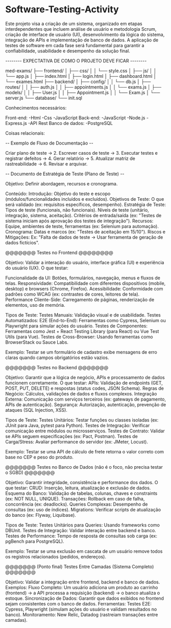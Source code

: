 # Software-Testing-Activity

Este projeto visa a criação de um sistema, organizado em etapas interdependentes que incluem análise de usuário e metodologia Scrum, criação de interface de usuário (UI), desenvolvimento da lógica do sistema, integração de APIs e implementação de banco de dados. A aplicação de testes de software em cada fase será fundamental para garantir a confiabilidade, usabilidade e desempenho da solução final.

-------- EXPECTATIVA DE COMO O PROJETO DEVE FICAR --------

med-exams/
├── frontend/
│   ├── css/
│   │   └── style.css
│   ├── js/
│   │   └── app.js
│   ├── index.html
│   ├── login.html
│   ├── dashboard.html
│   └── exames.html
├── backend/
│   ├── config/
│   │   └── db.js
│   ├── routes/
│   │   ├── auth.js
│   │   ├── appointments.js
│   │   └── exams.js
│   ├── models/
│   │   ├── User.js
│   │   ├── Appointment.js
│   │   └── Exam.js
│   └── server.js
└── database/
    └── init.sql

Conhecimentos necessários:

Front-end:
  -Html
  -Css
  -JavaScript
Back-end:
  -JavaScript
  -Node.js
  -Express.js
  -API Rest
Banco de dados:
  -PostgreSQL


Coisas relacionais:

-- Exemplo de Fluxo de Documentação --

Criar plano de teste → 2. Escrever casos de teste → 3. Executar testes e registrar defeitos → 4. Gerar relatório → 5. Atualizar matriz de rastreabilidade → 6. Revisar e arquivar.

-- Documento de Estratégia de Teste (Plano de Teste) --

Objetivo: Definir abordagem, recursos e cronograma.

Conteúdo:
Introdução: Objetivo do teste e escopo (módulos/funcionalidades incluídos e excluídos).
Objetivos de Teste: O que será validado (ex: requisitos específicos, desempenho).
Estratégia de Teste:
Tipos de teste (funcionais, não funcionais).
Níveis de teste (unitário, integração, sistema, aceitação).
Critérios de entrada/saída (ex: "Testes de sistema iniciam após aprovação dos testes de integração").
Recursos: Equipe, ambientes de teste, ferramentas (ex: Selenium para automação).
Cronograma: Datas e marcos (ex: "Testes de aceitação em 15/10").
Riscos e Mitigações: Ex: "Falta de dados de teste → Usar ferramenta de geração de dados fictícios".

@@@@@@@ Testes no Frontend @@@@@@@@

Objetivo: Validar a interação do usuário, interface gráfica (UI) e experiência do usuário (UX).
O que testar:

Funcionalidade da UI: Botões, formulários, navegação, menus e fluxos de telas.
Responsividade: Compatibilidade com diferentes dispositivos (mobile, desktop) e browsers (Chrome, Firefox).
Acessibilidade: Conformidade com padrões como WCAG (ex: contrastes de cores, leitores de tela).
Performance Cliente-Side: Carregamento de páginas, renderização de elementos, uso de memória.

Tipos de Teste:
Testes Manuais: Validação visual e de usabilidade.
Testes Automatizados:
E2E (End-to-End): Ferramentas como Cypress, Selenium ou Playwright para simular ações do usuário.
Testes de Componentes: Ferramentas como Jest + React Testing Library (para React) ou Vue Test Utils (para Vue).
Testes de Cross-Browser: Usando ferramentas como BrowserStack ou Sauce Labs.

Exemplo:
Testar se um formulário de cadastro exibe mensagens de erro claras quando campos obrigatórios estão vazios.

@@@@@@@ Testes no Backend @@@@@@@

Objetivo: Garantir que a lógica de negócio, APIs e processamento de dados funcionem corretamente.
O que testar:
APIs: Validação de endpoints (GET, POST, PUT, DELETE) e respostas (status codes, JSON Schema).
Regras de Negócio: Cálculos, validações de dados e fluxos complexos.
Integração Externa: Comunicação com serviços terceiros (ex: gateways de pagamento, APIs de autenticação).
Segurança: Autorização, autenticação, prevenção de ataques (SQL Injection, XSS).

Tipos de Teste:
Testes Unitários: Testar funções ou classes isoladas (ex: JUnit para Java, pytest para Python).
Testes de Integração: Verificar comunicação entre módulos ou microsserviços.
Testes de Contrato: Validar se APIs seguem especificações (ex: Pact, Postman).
Testes de Carga/Stress: Avaliar performance do servidor (ex: JMeter, Locust).

Exemplo:
Testar se uma API de cálculo de frete retorna o valor correto com base no CEP e peso do produto.

@@@@@@@ Testes no Banco de Dados (não é o foco, não precisa testar o SGBD) @@@@@@@

Objetivo: Garantir integridade, consistência e performance dos dados.
O que testar:
CRUD: Inserção, leitura, atualização e exclusão de dados.
Esquema do Banco: Validação de tabelas, colunas, chaves e constraints (ex: NOT NULL, UNIQUE).
Transações: Rollback em caso de falha, concorrência (ex: deadlocks).
Queries Complexas: Desempenho de consultas (ex: uso de índices).
Migrations: Verificar scripts de atualização do banco (ex: Flyway, Liquibase).

Tipos de Teste:
Testes Unitários para Queries: Usando frameworks como DBUnit.
Testes de Integração: Validar interação entre backend e banco.
Testes de Performance: Tempo de resposta de consultas sob carga (ex: pgBench para PostgreSQL).

Exemplo:
Testar se uma exclusão em cascata de um usuário remove todos os registros relacionados (pedidos, endereços).

@@@@@@@ (Ponto final) Testes Entre Camadas (Sistema Completo) @@@@@@@

Objetivo: Validar a integração entre frontend, backend e banco de dados.
Exemplos:
Fluxo Completo: Um usuário adiciona um produto ao carrinho (frontend) → a API processa a requisição (backend) → o banco atualiza o estoque.
Sincronização de Dados: Garantir que dados exibidos no frontend sejam consistentes com o banco de dados.
Ferramentas:
Testes E2E: Cypress, Playwright (simulam ações do usuário e validam resultados no banco).
Monitoramento: New Relic, Datadog (rastreiam transações entre camadas).

